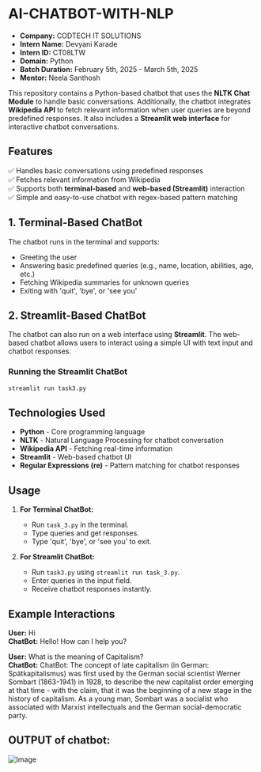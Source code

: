# AI-CHATBOT-WITH-NLP

- **Company:** CODTECH IT SOLUTIONS  
- **Intern Name:** Devyani Karade  
- **Intern ID:** CT08LTW  
- **Domain:** Python  
- **Batch Duration:** February 5th, 2025 - March 5th, 2025  
- **Mentor:** Neela Santhosh  

This repository contains a Python-based chatbot that uses the **NLTK Chat Module** to handle basic conversations. Additionally, the chatbot integrates **Wikipedia API** to fetch relevant information when user queries are beyond predefined responses. It also includes a **Streamlit web interface** for interactive chatbot conversations.

## Features

✅ Handles basic conversations using predefined responses  
✅ Fetches relevant information from Wikipedia  
✅ Supports both **terminal-based** and **web-based (Streamlit)** interaction  
✅ Simple and easy-to-use chatbot with regex-based pattern matching  

## 1. Terminal-Based ChatBot

The chatbot runs in the terminal and supports:

- Greeting the user
- Answering basic predefined queries (e.g., name, location, abilities, age, etc.)
- Fetching Wikipedia summaries for unknown queries
- Exiting with 'quit', 'bye', or 'see you'

## 2. Streamlit-Based ChatBot

The chatbot can also run on a web interface using **Streamlit**. The web-based chatbot allows users to interact using a simple UI with text input and chatbot responses.

### Running the Streamlit ChatBot

```sh
streamlit run task3.py
```

## Technologies Used

- **Python** - Core programming language  
- **NLTK** - Natural Language Processing for chatbot conversation  
- **Wikipedia API** - Fetching real-time information  
- **Streamlit** - Web-based chatbot UI  
- **Regular Expressions (re)** - Pattern matching for chatbot responses  

## Usage

1. **For Terminal ChatBot:**
   - Run `task_3.py` in the terminal.
   - Type queries and get responses.
   - Type 'quit', 'bye', or 'see you' to exit.

2. **For Streamlit ChatBot:**
   - Run `task3.py` using `streamlit run task_3.py`.
   - Enter queries in the input field.
   - Receive chatbot responses instantly.

## Example Interactions

**User:** Hi  
**ChatBot:** Hello! How can I help you?  

**User:** What is the meaning of Capitalism?  
**ChatBot:** ChatBot: The concept of late capitalism (in German: Spätkapitalismus) was first used by the German social scientist Werner Sombart (1863-1941) in 1928, to describe the new capitalist order emerging at that time - with the claim, that it was the beginning of a new stage in the history of capitalism. As a young man, Sombart was a socialist who associated with Marxist intellectuals and the German social-democratic party.

## OUTPUT of chatbot:
 ![Image](https://github.com/user-attachments/assets/1bcf0d47-cbdd-4d66-95b7-b8af0005889c)



